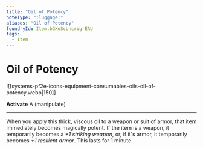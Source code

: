 ```yaml
---
title: "Oil of Potency"
noteType: ":luggage:"
aliases: "Oil of Potency"
foundryId: Item.bGXoScUncrVgrEAU
tags:
  - Item
---
```


# Oil of Potency
![[systems-pf2e-icons-equipment-consumables-oils-oil-of-potency.webp|150]]

**Activate** A (manipulate)

* * *

When you apply this thick, viscous oil to a weapon or suit of armor, that item immediately becomes magically potent. If the item is a weapon, it temporarily becomes a _+1 striking weapon_, or, if it's armor, it temporarily becomes _+1 resilient armor_. This lasts for 1 minute.
